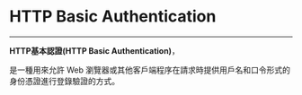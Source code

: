 # HTTP Basic Authentication

---

**HTTP基本認證\(HTTP Basic Authentication\)**，

是一種用來允許 Web 瀏覽器或其他客戶端程序在請求時提供用戶名和口令形式的身份憑證進行登錄驗證的方式。



